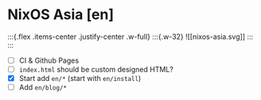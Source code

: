 # NixOS Asia [en]

:::{.flex .items-center .justify-center .w-full}
:::{.w-32}
![[nixos-asia.svg]]
:::
:::

- [ ] CI & Github Pages
- [ ] `index.html` should be custom designed HTML?
- [x] Start add `en/*` (start with `en/install`)
- [ ] Add `en/blog/*`